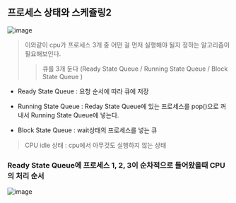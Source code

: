 
## 프로세스 상태와 스케쥴링2

![image](https://user-images.githubusercontent.com/49984996/95579994-87bfac80-0a71-11eb-8b33-8cb8ba52f2ca.png)

> 이와같이 cpu가 프로세스 3개 중 어떤 걸 먼저 실행해야 될지 정하는 알고리즘이 필요해보인다.
>
>> 큐를 3개 둔다 (Ready State Queue / Running State Queue / Block State Queue )

+ Ready State Queue : 요청 순서에 따라 큐에 저장

+ Running State Queue : Reday State Queue에 있는 프로세스를 pop()으로 꺼내서 Running State Queue에 넣는다.

+ Block State Queue : wait상태의 프로세스를 넣는 큐

> CPU idle 상태 : cpu에서 아무것도 실행하지 않는 상태


### Ready State Queue에 프로세스 1, 2, 3이 순차적으로 들어왔을때 CPU의 처리 순서

![image](https://user-images.githubusercontent.com/49984996/95581903-c0ad5080-0a74-11eb-9cd6-4b3f24d055e8.png)
